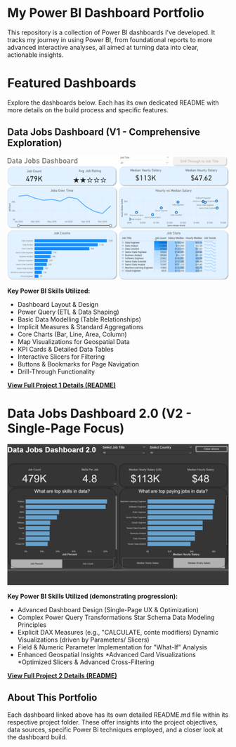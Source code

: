 # My Power BI Dashboard Portfolio

This repository is a collection of Power BI dashboards I've developed. It tracks my journey in using Power BI, from foundational reports to more advanced interactive analyses, all aimed at turning data into clear, actionable insights.

# Featured Dashboards

Explore the dashboards below. Each has its own dedicated README with more details on the build process and specific features.

## Data Jobs Dashboard (V1 - Comprehensive Exploration)

![Data Jobs DB GIF](/images/Project%201_%20page%201.png)

**Key Power BI Skills Utilized:**
* Dashboard Layout & Design
* Power Query (ETL & Data Shaping)
* Basic Data Modelling (Table Relationships)
* Implicit Measures & Standard Aggregations
* Core Charts (Bar, Line, Area, Column)
* Map Visualizations for Geospatial Data
* KPI Cards & Detailed Data Tables
* Interactive Slicers for Filtering
* Buttons & Bookmarks for Page Navigation
* Drill-Through Functionality

[**View Full Project 1 Details
(README)**](/Data_Jobs_V1/README.md)

# Data Jobs Dashboard 2.0 (V2 - Single-Page Focus)

![Data Jobs Dashboard 2.0](/Images/Project2_Page%201.png)

**Key Power BI Skills Utilized (demonstrating progression):**
* Advanced Dashboard Design (Single-Page UX &
Optimization)
* Complex Power Query Transformations
Star Schema Data Modeling Principles
* Explicit DAX Measures (e.g., "CALCULATE, conte
modifiers)
Dynamic Visualizations (driven by Parameters/
Slicers)
* Field & Numeric Parameter Implementation for
"What-If" Analysis
* Enhanced Geospatial Insights
*Advanced Card Visualizations
*Optimized Slicers & Advanced Cross-Filtering

[**View Full Project 2 Details (README)**](/Data_Jobs_V2/README.md)


## About This Portfolio
Each dashboard linked above has its own detailed README.md file within its respective project folder. These offer insights into the project objectives, data sources, specific Power Bi techniques employed, and a closer look at the dashboard build.